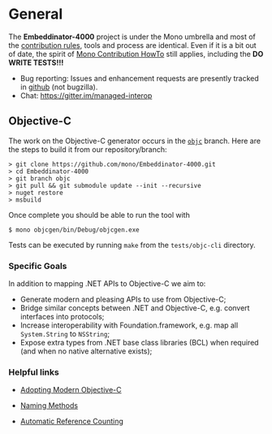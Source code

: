 # General

The **Embeddinator-4000** project is under the Mono umbrella and most of the [contribution rules](http://www.mono-project.com/community/contributing/), tools and process are identical. Even if it is a bit out of date, the spirit of [Mono Contribution HowTo](http://www.mono-project.com/community/contributing/contribution-howto/) still applies, including the **DO WRITE TESTS!!!**

* Bug reporting: Issues and enhancement requests are presently tracked in [github](https://github.com/mono/Embeddinator-4000/issues) (not bugzilla).
* Chat: https://gitter.im/managed-interop


## Objective-C

The work on the Objective-C generator occurs in the [`objc`](https://github.com/mono/Embeddinator-4000/tree/objc) branch. Here are the steps to build it from our repository/branch:

```
> git clone https://github.com/mono/Embeddinator-4000.git
> cd Embeddinator-4000
> git branch objc
> git pull && git submodule update --init --recursive
> nuget restore
> msbuild
```

Once complete you should be able to run the tool with

```
$ mono objcgen/bin/Debug/objcgen.exe
```

Tests can be executed by running `make` from the `tests/objc-cli` directory.


### Specific Goals

In addition to mapping .NET APIs to Objective-C we aim to:

* Generate modern and pleasing APIs to use from Objective-C;
* Bridge similar concepts between .NET and Objective-C, e.g. convert interfaces into protocols;
* Increase interoperability with Foundation.framework, e.g. map all `System.String` to `NSString`;
* Expose extra types from .NET base class libraries (BCL) when required (and when no native alternative exists);


### Helpful links

* [Adopting Modern Objective-C](https://developer.apple.com/library/content/releasenotes/ObjectiveC/ModernizationObjC/AdoptingModernObjective-C/AdoptingModernObjective-C.html)

* [Naming Methods](https://developer.apple.com/library/content/documentation/Cocoa/Conceptual/CodingGuidelines/Articles/NamingMethods.html#//apple_ref/doc/uid/20001282-1001865-BCIBJEFG)

* [Automatic Reference Counting](http://clang.llvm.org/docs/AutomaticReferenceCounting.html)
